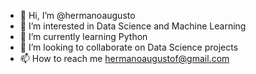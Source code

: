- 👋 Hi, I’m @hermanoaugusto
- 👀 I’m interested in Data Science and Machine Learning
- 🌱 I’m currently learning Python
- 💞️ I’m looking to collaborate on Data Science projects
- 📫 How to reach me hermanoaugustof@gmail.com

<!---
hermanoaugusto/hermanoaugusto is a ✨ special ✨ repository because its `README.md` (this file) appears on your GitHub profile.
You can click the Preview link to take a look at your changes.
--->
